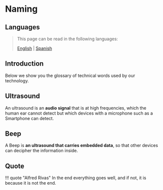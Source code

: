 # Naming

## Languages

> This page can be read in the following languages:
>  
> [English](https://en.beeping.land/naming) | [Spanish](https://es.beeping.land/naming)

## Introduction

Below we show you the glossary of technical words used by our technology.

## Ultrasound

An ultrasound is an **audio signal** that is at high frequencies, which the human ear cannot detect but which devices with a microphone such as a Smartphone can detect.

## Beep

A Beep is **an ultrasound that carries embedded data**, so that other devices can decipher the information inside.

## Quote

!!! quote "Alfred Rivas"
    In the end everything goes well, and if not, it is because it is not the end.
